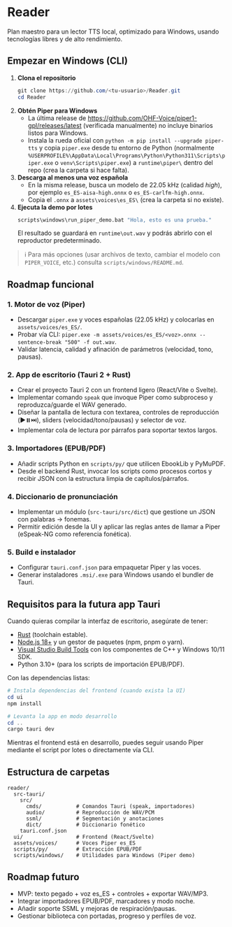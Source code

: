 # Reader

Plan maestro para un lector TTS local, optimizado para Windows, usando
tecnologías libres y de alto rendimiento.

## Empezar en Windows (CLI)

1. **Clona el repositorio**
   ```powershell
   git clone https://github.com/<tu-usuario>/Reader.git
   cd Reader
   ```
2. **Obtén Piper para Windows**
   - La última release de <https://github.com/OHF-Voice/piper1-gpl/releases/latest>
     (verificada manualmente) no incluye binarios listos para Windows.
   - Instala la rueda oficial con `python -m pip install --upgrade piper-tts` y
     copia `piper.exe` desde tu entorno de Python (normalmente
     `%USERPROFILE%\AppData\Local\Programs\Python\Python311\Scripts\piper.exe`
     o `venv\Scripts\piper.exe`) a `runtime\piper\` dentro del repo (crea la
     carpeta si hace falta).
3. **Descarga al menos una voz española**
   - En la misma release, busca un modelo de 22.05 kHz (calidad *high*), por
     ejemplo `es_ES-aisa-high.onnx` o `es_ES-carlfm-high.onnx`.
   - Copia el `.onnx` a `assets\voices\es_ES\` (crea la carpeta si no existe).
4. **Ejecuta la demo por lotes**
   ```bat
   scripts\windows\run_piper_demo.bat "Hola, esto es una prueba."
   ```
   El resultado se guardará en `runtime\out.wav` y podrás abrirlo con el
   reproductor predeterminado.

> ℹ️  Para más opciones (usar archivos de texto, cambiar el modelo con
> `PIPER_VOICE`, etc.) consulta `scripts/windows/README.md`.

## Roadmap funcional

### 1. Motor de voz (Piper)
- Descargar `piper.exe` y voces españolas (22.05 kHz) y colocarlas en
  `assets/voices/es_ES/`.
- Probar vía CLI: `piper.exe -m assets/voices/es_ES/<voz>.onnx --sentence-break "500" -f out.wav`.
- Validar latencia, calidad y afinación de parámetros (velocidad, tono,
  pausas).

### 2. App de escritorio (Tauri 2 + Rust)
- Crear el proyecto Tauri 2 con un frontend ligero (React/Vite o Svelte).
- Implementar comando `speak` que invoque Piper como subproceso y
  reproduzca/guarde el WAV generado.
- Diseñar la pantalla de lectura con textarea, controles de reproducción
  (▶️⏸️⏭️), sliders (velocidad/tono/pausas) y selector de voz.
- Implementar cola de lectura por párrafos para soportar textos largos.

### 3. Importadores (EPUB/PDF)
- Añadir scripts Python en `scripts/py/` que utilicen EbookLib y PyMuPDF.
- Desde el backend Rust, invocar los scripts como procesos cortos y
  recibir JSON con la estructura limpia de capítulos/párrafos.

### 4. Diccionario de pronunciación
- Implementar un módulo (`src-tauri/src/dict`) que gestione un JSON con
  palabras → fonemas.
- Permitir edición desde la UI y aplicar las reglas antes de llamar a
  Piper (eSpeak-NG como referencia fonética).

### 5. Build e instalador
- Configurar `tauri.conf.json` para empaquetar Piper y las voces.
- Generar instaladores `.msi/.exe` para Windows usando el bundler de
  Tauri.

## Requisitos para la futura app Tauri

Cuando quieras compilar la interfaz de escritorio, asegúrate de tener:

- [Rust](https://www.rust-lang.org/tools/install) (toolchain estable).
- [Node.js 18+](https://nodejs.org/) y un gestor de paquetes (npm, pnpm o yarn).
- [Visual Studio Build Tools](https://visualstudio.microsoft.com/visual-cpp-build-tools/)
  con los componentes de C++ y Windows 10/11 SDK.
- Python 3.10+ (para los scripts de importación EPUB/PDF).

Con las dependencias listas:

```powershell
# Instala dependencias del frontend (cuando exista la UI)
cd ui
npm install

# Levanta la app en modo desarrollo
cd ..
cargo tauri dev
```

Mientras el frontend está en desarrollo, puedes seguir usando Piper mediante
el script por lotes o directamente vía CLI.

## Estructura de carpetas
```
reader/
  src-tauri/
    src/
      cmds/           # Comandos Tauri (speak, importadores)
      audio/          # Reproducción de WAV/PCM
      ssml/           # Segmentación y anotaciones
      dict/           # Diccionario fonético
    tauri.conf.json
  ui/                 # Frontend (React/Svelte)
  assets/voices/      # Voces Piper es_ES
  scripts/py/         # Extracción EPUB/PDF
  scripts/windows/    # Utilidades para Windows (Piper demo)
```

## Roadmap futuro
- MVP: texto pegado + voz es_ES + controles + exportar WAV/MP3.
- Integrar importadores EPUB/PDF, marcadores y modo noche.
- Añadir soporte SSML y mejoras de respiración/pausas.
- Gestionar biblioteca con portadas, progreso y perfiles de voz.
